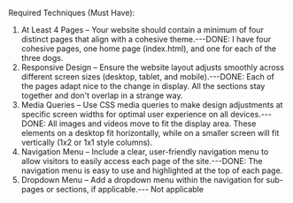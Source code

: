 Required Techniques (Must Have):

1. At Least 4 Pages – Your website should contain a minimum of four distinct pages that align with a cohesive theme.---DONE: I have four cohesive pages, one home page (index.html), and one for each of the three dogs.
2. Responsive Design – Ensure the website layout adjusts smoothly across different screen sizes (desktop, tablet, and mobile).---DONE: Each of the pages adapt nice to the change in display. All the sections stay together and don't overlap in a strange way. 
3. Media Queries – Use CSS media queries to make design adjustments at specific screen widths for optimal user experience on all devices.---DONE: All images and videos move to fit the display area. These elements on a desktop fit horizontally, while on a smaller screen will fit vertically (1x2 or 1x1 style columns).
4. Navigation Menu – Include a clear, user-friendly navigation menu to allow visitors to easily access each page of the site.---DONE: The navigation menu is easy to use and highlighted at the top of each page. 
5. Dropdown Menu – Add a dropdown menu within the navigation for sub-pages or sections, if applicable.--- Not applicable